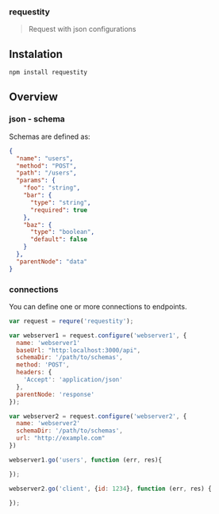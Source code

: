 ### requestity

> Request with json configurations

## Instalation

```shell
npm install requestity
```

## Overview

### json - schema

Schemas are defined  as:

```json
{
  "name": "users",
  "method": "POST",
  "path": "/users",
  "params": {
    "foo": "string",
    "bar": {
      "type": "string",
      "required": true
    },
    "baz": {
      "type": "boolean",
      "default": false
    }
  },
  "parentNode": "data"
}
```

### connections

You can define one or more connections to endpoints.

```js
var request = requre('requestity');

var webserver1 = request.configure('webserver1', {
  name: 'webserver1'
  baseUrl: "http:localhost:3000/api",
  schemaDir: '/path/to/schemas',
  method: 'POST',
  headers: {
    'Accept': 'application/json'
  },
  parentNode: 'response'
});

var webserver2 = request.configure('webserver2', {
  name: 'webserver2'
  schemaDir: '/path/to/schemas',
  url: "http://example.com"
})

webserver1.go('users', function (err, res){

});

webserver2.go('client', {id: 1234}, function (err, res) {

});
```